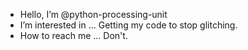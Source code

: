 - Hello, I’m @python-processing-unit
- I’m interested in ... Getting my code to stop glitching.
- How to reach me ... Don't.

<!---
python-processing-unit/python-processing-unit is a ✨ special ✨ repository because its `README.md` (this file) appears on your GitHub profile.
You can click the Preview link to take a look at your changes.
--->
